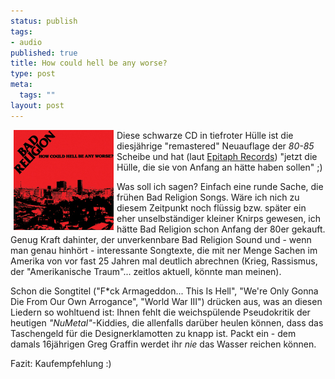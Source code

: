 ```yaml
--- 
status: publish
tags: 
- audio
published: true
title: How could hell be any worse?
type: post
meta: 
  tags: ""
layout: post
---
```

<p><img width="160" height="160" border="0" hspace="5" align="left" src="/media/wp/einmalig/hellworse.jpg" alt=""  />Diese schwarze CD in tiefroter Hülle ist die diesjährige &quot;remastered&quot; Neuauflage der <i>80-85</i> Scheibe und hat (laut <a target="_BLANK" href="http://www.epitaph.com/bands/index.php?id=355" title="http://www.epitaph.com/bands/index.php?id=355" onmouseover="window.status='http://www.epitaph.com/bands/index.php?id=355';return true;" onmouseout="window.status='';return true;">Epitaph Records</a>) &quot;jetzt die Hülle, die sie von Anfang an hätte haben sollen&quot; ;)</p>

<p>Was soll ich sagen? Einfach eine runde Sache, die frühen Bad Religion Songs. Wäre ich nich zu diesem Zeitpunkt noch flüssig bzw. später ein eher unselbständiger kleiner Knirps gewesen, ich hätte Bad Religion schon Anfang der 80er gekauft. Genug Kraft dahinter, der unverkennbare Bad Religion Sound und - wenn man genau hinhört - interessante Songtexte, die mit ner Menge Sachen im Amerika von vor fast 25 Jahren mal deutlich abrechnen (Krieg, Rassismus, der &quot;Amerikanische Traum&quot;... zeitlos aktuell, könnte man meinen).</p>

<p>Schon die Songtitel (&quot;F*ck Armageddon... This Is Hell&quot;, &quot;We're Only Gonna Die From Our Own Arrogance&quot;, &quot;World War III&quot;) drücken aus, was an diesen Liedern so wohltuend ist: Ihnen fehlt die weichspülende Pseudokritik der heutigen <i>&quot;NuMetal&quot;</i>-Kiddies, die allenfalls darüber heulen können, dass das Taschengeld für die Designerklamotten zu knapp ist. Packt ein - dem damals 16jährigen Greg Graffin werdet ihr <i>nie</i> das Wasser reichen können.</p>

<p>Fazit: Kaufempfehlung :)</p>
